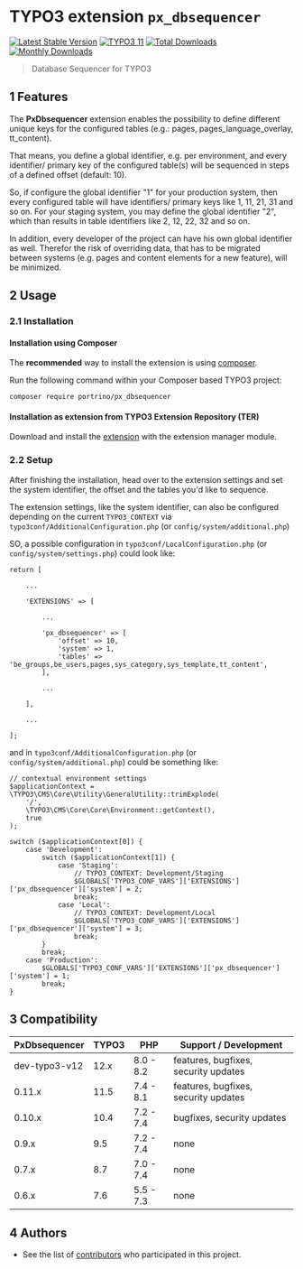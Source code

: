 # TYPO3 extension `px_dbsequencer`

[![Latest Stable Version](https://poser.pugx.org/portrino/px_dbsequencer/v/stable)](https://packagist.org/packages/portrino/px_dbsequencer)
[![TYPO3 11](https://img.shields.io/badge/TYPO3-11-orange.svg)](https://get.typo3.org/version/11)
[![Total Downloads](https://poser.pugx.org/portrino/px_dbsequencer/downloads)](https://packagist.org/packages/portrino/px_dbsequencer)
[![Monthly Downloads](https://poser.pugx.org/portrino/px_dbsequencer/d/monthly)](https://packagist.org/packages/portrino/px_dbsequencer)

> Database Sequencer for TYPO3

## 1 Features

The **PxDbsequencer** extension enables the possibility to define different unique keys for the configured tables 
(e.g.: pages, pages_language_overlay, tt_content).

That means, you define a global identifier, e.g. per environment, and every identifier/ primary key of the configured 
table(s) will be sequenced in steps of a defined offset (default: 10). 

So, if configure the global identifier "1" for your production system, then every configured table will have 
identifiers/ primary keys like 1, 11, 21, 31 and so on. For your staging system, you may define the global identifier 
"2", which than results in table identifiers like 2, 12, 22, 32 and so on.

In addition, every developer of the project can have his own global identifier as well. Therefor the risk of overriding 
data, that has to be migrated between systems (e.g. pages and content elements for a new feature), will be minimized.

## 2 Usage

### 2.1 Installation

#### Installation using Composer

The **recommended** way to install the extension is using [composer](https://getcomposer.org/).

Run the following command within your Composer based TYPO3 project:

```
composer require portrino/px_dbsequencer
```

#### Installation as extension from TYPO3 Extension Repository (TER)

Download and install the [extension](https://extensions.typo3.org/extension/px_dbsequencer) with the extension manager 
module.

### 2.2 Setup

After finishing the installation, head over to the extension settings and set the system identifier, the offset and the
tables you'd like to sequence.

The extension settings, like the system identifier, can also be configured depending on the current `TYPO3_CONTEXT` via 
`typo3conf/AdditionalConfiguration.php` (or `config/system/additional.php`)

SO, a possible configuration in `typo3conf/LocalConfiguration.php` (or `config/system/settings.php`) could look like:

```
return [

    ...
    
    'EXTENSIONS' => [
    
        ...
        
        'px_dbsequencer' => [
            'offset' => 10,
            'system' => 1,
            'tables' => 'be_groups,be_users,pages,sys_category,sys_template,tt_content',
        ],
        
        ...
        
    ],
    
    ...
    
];
```

and in `typo3conf/AdditionalConfiguration.php` (or `config/system/additional.php`) could be something like:

```
// contextual environment settings
$applicationContext = \TYPO3\CMS\Core\Utility\GeneralUtility::trimExplode(
    '/',
    \TYPO3\CMS\Core\Core\Environment::getContext(),
    true
);

switch ($applicationContext[0]) {
    case 'Development':
        switch ($applicationContext[1]) {
            case 'Staging':
                // TYPO3_CONTEXT: Development/Staging
                $GLOBALS['TYPO3_CONF_VARS']['EXTENSIONS']['px_dbsequencer']['system'] = 2;
                break;
            case 'Local':
                // TYPO3_CONTEXT: Development/Local
                $GLOBALS['TYPO3_CONF_VARS']['EXTENSIONS']['px_dbsequencer']['system'] = 3;
                break;
        }
        break;
    case 'Production':
        $GLOBALS['TYPO3_CONF_VARS']['EXTENSIONS']['px_dbsequencer']['system'] = 1;
        break;
}
```

## 3 Compatibility

| PxDbsequencer | TYPO3 | PHP       | Support / Development                |
|---------------|-------|-----------|--------------------------------------|
| dev-typo3-v12 | 12.x | 8.0 - 8.2 | features, bugfixes, security updates | 
| 0.11.x        | 11.5  | 7.4 - 8.1 | features, bugfixes, security updates |
| 0.10.x        | 10.4  | 7.2 - 7.4 | bugfixes, security updates           |
| 0.9.x         | 9.5   | 7.2 - 7.4 | none                                 |
| 0.7.x         | 8.7   | 7.0 - 7.4 | none                                 |
| 0.6.x         | 7.6   | 5.5 - 7.3 | none                                 |

## 4 Authors

* See the list of [contributors](https://github.com/portrino/px_dbsequencer/graphs/contributors) who participated in this project.
